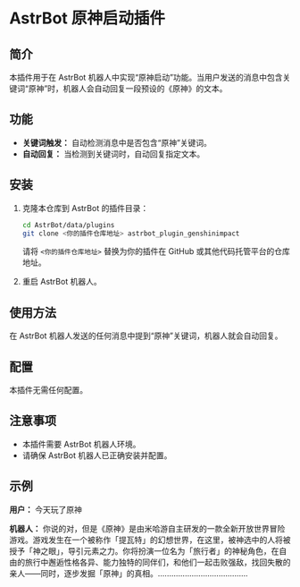 # AstrBot 原神启动插件

## 简介

本插件用于在 AstrBot 机器人中实现“原神启动”功能。当用户发送的消息中包含关键词“原神”时，机器人会自动回复一段预设的《原神》的文本。

## 功能

*   **关键词触发：** 自动检测消息中是否包含“原神”关键词。
*   **自动回复：** 当检测到关键词时，自动回复指定文本。

## 安装

1.  克隆本仓库到 AstrBot 的插件目录：
    ```bash
    cd AstrBot/data/plugins
    git clone <你的插件仓库地址> astrbot_plugin_genshinimpact
    ```
    请将 `<你的插件仓库地址>` 替换为你的插件在 GitHub 或其他代码托管平台的仓库地址。

2.  重启 AstrBot 机器人。

## 使用方法

在 AstrBot 机器人发送的任何消息中提到“原神”关键词，机器人就会自动回复。

## 配置

本插件无需任何配置。

## 注意事项

*   本插件需要 AstrBot 机器人环境。
*   请确保 AstrBot 机器人已正确安装并配置。

## 示例

**用户：** 今天玩了原神

**机器人：** 你说的对，但是《原神》是由米哈游自主研发的一款全新开放世界冒险游戏。游戏发生在一个被称作「提瓦特」的幻想世界，在这里，被神选中的人将被授予「神之眼」，导引元素之力。你将扮演一位名为「旅行者」的神秘角色，在自由的旅行中邂逅性格各异、能力独特的同伴们，和他们一起击败强敌，找回失散的亲人——同时，逐步发掘「原神」的真相。........................................
